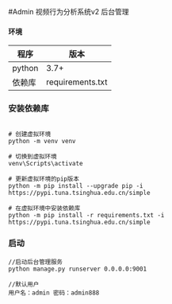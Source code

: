 #Admin 视频行为分析系统v2 后台管理

#### 环境
| 程序         | 版本      |
| ---------- | ------- |
| python     | 3.7+    |
| 依赖库      | requirements.txt |

### 安装依赖库
~~~

# 创建虚拟环境
python -m venv venv

# 切换到虚拟环境
venv\Scripts\activate

# 更新虚拟环境的pip版本
python -m pip install --upgrade pip -i https://pypi.tuna.tsinghua.edu.cn/simple

# 在虚拟环境中安装依赖库
python -m pip install -r requirements.txt -i https://pypi.tuna.tsinghua.edu.cn/simple

~~~

### 启动

~~~
//启动后台管理服务
python manage.py runserver 0.0.0.0:9001

//默认用户
用户名：admin 密码：admin888

~~~

